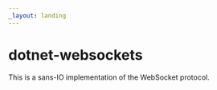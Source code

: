 ```yaml
---
_layout: landing
---
```


# dotnet-websockets

This is a sans-IO implementation of the WebSocket protocol.
